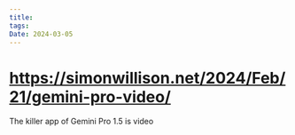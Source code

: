 ```yaml
---
title: 
tags: 
Date: 2024-03-05
---
```


# https://simonwillison.net/2024/Feb/21/gemini-pro-video/

The killer app of Gemini Pro 1.5 is video
